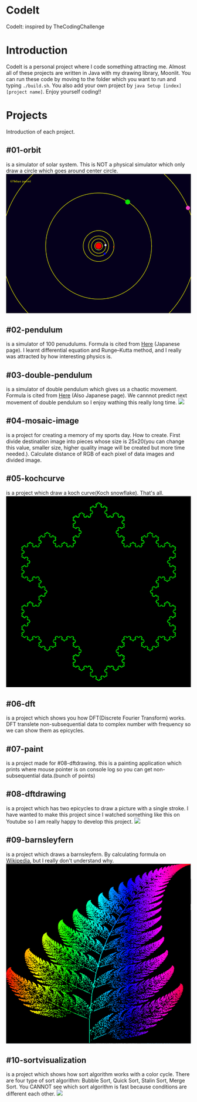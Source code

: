 # CodeIt
CodeIt: inspired by TheCodingChallenge

# Introduction
CodeIt is a personal project where I code something attracting me. Almost all of these projects are written in Java with my drawing library, Moonlit. You can run these code by moving to the folder which you want to run and typing ```./build.sh```. You also add your own project by ```java Setup [index] [project name]```. Enjoy yourself coding!!

# Projects
Introduction of each project.
## #01-orbit
is a simulator of solar system. This is NOT a physical simulator which only draw a circle which goes around center circle.
<img src="./01-orbit/orbit.png">

## #02-pendulum
is a simulator of 100 penudulums. Formula is cited from [Here](http://godfoot.world.coocan.jp/furiko.htm) (Japanese page). I learnt differential equation and Runge–Kutta method, and I really was attracted by how interesting physics is.

## #03-double-pendulum
is a simulator of double pendulum which gives us a chaotic movement. Formula is cited from [Here](https://www.aihara.co.jp/~taiji/pendula-equations/present-node2.html) (Also Japanese page). We cannnot predict next movement of double pendulum so I enjoy wathing this really long time.
[![](https://img.youtube.com/vi/gjmSGThwIYY/0.jpg)](https://www.youtube.com/watch?v=gjmSGThwIYY)

## #04-mosaic-image
is a project for creating a memory of my sports day. How to create. First divide destination image into pieces whose size is 25x20(you can change this value, smaller size, higher quality image will be created but more time needed.). Calculate distance of RGB of each pixel of data images and divided image.

## #05-kochcurve
is a project which draw a koch curve(Koch snowflake). That's all.
<img src="./05-kochcurve/kochcurve.png">

## #06-dft
is a project which shows you how DFT(Discrete Fourier Transform) works. DFT translete non-subsequential data to complex number with frequency so we can show them as epicycles.

## #07-paint
is a project made for #08-dftdrawing. this is a painting application which prints where mouse pointer is on console log so you can get non-subsequential data.(bunch of points)

## #08-dftdrawing
is a project which has two epicycles to draw a picture with a single stroke. I have wanted to make this project since I watched something like this on Youtube so I am really happy to develop this project.
[![](https://img.youtube.com/vi/Zhlw5U4BCYo/0.jpg)](https://www.youtube.com/watch?v=Zhlw5U4BCYo)

## #09-barnsleyfern
is a project which draws a barnsleyfern. By calculating formula on [Wikipedia](https://en.wikipedia.org/wiki/Barnsley_fern), but I really don't understand why.
<img src="./09-barnsleyfern/barnsleyfern.png">

## #10-sortvisualization
is a project which shows how sort algorithm works with a color cycle. There are four type of sort algorithm: Bubble Sort, Quick Sort, Stalin Sort, Merge Sort. You CANNOT see which sort algorithm is fast because conditions are different each other.
[![](https://img.youtube.com/vi/ICqBMIfkeYM/0.jpg)](https://www.youtube.com/watch?v=ICqBMIfkeYM)